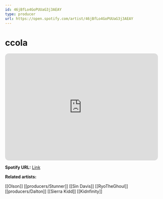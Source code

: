 ```yaml
---
id: 46jBfLo4GoPUUaG3j3AEAY
type: producer
url: https://open.spotify.com/artist/46jBfLo4GoPUUaG3j3AEAY
---
```

# ccola

<iframe style="border-radius:12px" src="https://open.spotify.com/embed/artist/46jBfLo4GoPUUaG3j3AEAY" width="100%" height="352" frameBorder="0" allowfullscreen="" allow="autoplay; clipboard-write; encrypted-media; fullscreen; picture-in-picture" loading="lazy"></iframe>

**Spotify URL:** [Link](https://open.spotify.com/artist/46jBfLo4GoPUUaG3j3AEAY)

**Related artists:**

[[Olson]]
[[producers/Stunner]]
[[Sin Davis]]
[[RyoTheGhoul]]
[[producers/Dalton]]
[[Sierra Kidd]]
[[Kidnfinity]]
